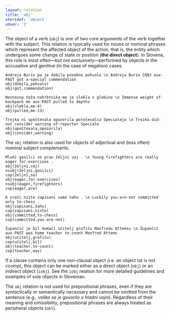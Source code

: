 ```yaml
---
layout: relation
title: 'obj'
shortdef: 'object'
udver: '2'
---
```


The object of a verb (`obj`) is one of two core arguments of the verb together with the subject. This relation is typically used for nouns or nominal phrases which represent the affected object of the action, that is, the entity which undergoes some change of state or position (**the direct object**). In Slovene, this role is most often—but not exclusively—performed by objects in the accusative and genitive (in the case of negation) cases. 
~~~ sdparse
Andreja Burin pa je dobila posebno pohvalo \n Andreja Burin CONJ aux-PAST got a-special commendation
obj(dobila,pohvalo)
obj(got,commendation)
~~~
~~~ sdparse
Neznosna teža nahrbtnika me je vlekla v globino \n Immense weight of-backpack me aux-PAST pulled to depths
obj(vlekla,me-4)
obj(pulled,me-13)
~~~
~~~ sdparse
Trojka ni upoštevala opozorila poročevalca Specialeja \n Troika did-not consider warning of-reporter Speciale
obj(upoštevala,opozorila)
obj(consider,warning)
~~~

The `obj` relation is also used for objects of adjectival and (less often) nominal subject complements. 
~~~ sdparse
Mladi gasilci so prav željni vaj . \n Young firefighters are really eager for-exercises .
obj(željni,vaj)
nsubj(željni,gasilci)
cop(željni,so)
obj(eager,for-exercises)
nsubj(eager,firefighters)
cop(eager,are)
~~~
~~~ sdparse
K sreči niste zapisani samo šahu . \n Luckily you-are-not committed only to-chess .
obj(zapisani,šahu)
cop(zapisani,niste)
obj(committed,to-chess)
cop(committed,you-are-not)
~~~
~~~ sdparse
Župančič je bil domači učitelj grofiču Manfredu Attemsu \n Župančič aux-PAST was home teacher to-count Manfred Attems
obj(učitelj,grofiču)
cop(učitelj,bil)
obj(teacher,to-count)
cop(teacher,was)
~~~

If a clause contains only one non-clausal object (i.e. an object tat is not ccomp), this object can be marked either as a direct object (`obj`) or an indirect object (`iobj`). See the `iobj` relation for more detailed guidelines and examples of sole objects in Slovenian. 

The `obj` relation is not used for prepositional phrases, even if they are syntactically or semantically necessary and cannot be omitted from the sentence (e.g., *veliko se je govorilo o hladni vojni*). Regardless of their meaning and omissibility, prepositional phrases are always treated as peripheral objects (`obl`). 
<!-- Interlanguage links updated Po 6. listopadu 2023, 21:43:14 CET -->
